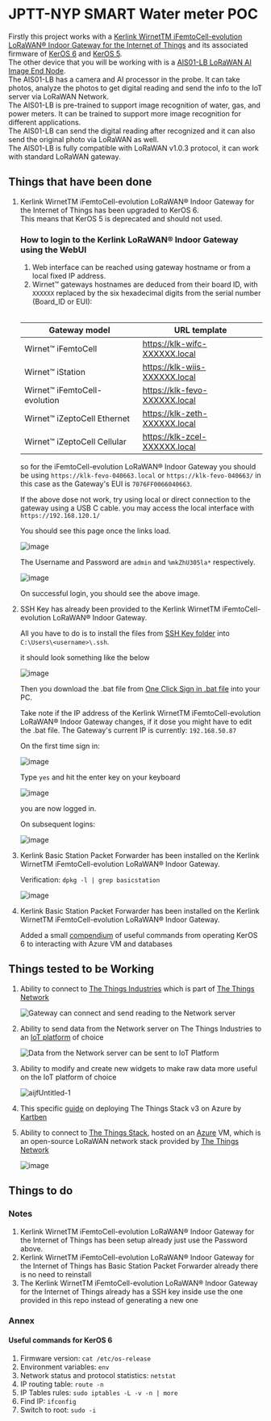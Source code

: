 # JPTT-NYP SMART Water meter POC
Firstly this project works with a [Kerlink WirnetTM iFemtoCell-evolution LoRaWAN® Indoor Gateway for the Internet of Things](https://wikikerlink.fr/wirnet-productline/lib/exe/fetch.php?media=documentation:commercial_leaflet_ifemtocell-evolution_2.9.pdf) and its associated firmware of [KerOS 6](https://keros.docs.kerlink.com/) and [KerOS 5](https://wikikerlink.fr/wirnet-productline/doku.php?id=wiki:quickstart:quickstart_ifevo).
<br>
The other device that you will be working with is a [AIS01-LB LoRaWAN AI Image End Node](https://www.dropbox.com/scl/fo/cbhhihqz5pknkdnkqoze7/AKYgsyGJRknqMeUeeOHVLyE?dl=0&e=1&preview=Datasheet_AIS01-xB+%26+AIS01-xS_AI+Image+End+Node.pdf&rlkey=eq9oz658wa7xck0ozov8cai6o&st=bgbipr23). 
<br>
The AIS01-LB has a camera and AI processor in the probe. It can take photos, analyze the photos to get digital reading and send the info to the IoT server via LoRaWAN Network.<br>
The AIS01-LB is pre-trained to support image recognition of water, gas, and power meters. It can be trained to support more image recognition for different applications.<br>
The AIS01-LB can send the digital reading after recognized and it can also send the original photo via LoRaWAN as well.<br>
The AIS01-LB is fully compatible with LoRaWAN v1.0.3 protocol, it can work with standard LoRaWAN gateway.

## Things that have been done
   1. Kerlink WirnetTM iFemtoCell-evolution LoRaWAN® Indoor Gateway for the Internet of Things has been upgraded to KerOS 6.<br>
      This means that KerOS 5 is deprecated and should not used. 
      ### How to login to the Kerlink LoRaWAN® Indoor Gateway using the WebUI

      1. Web interface can be reached using gateway hostname or from a local fixed IP address.
      2. Wirnet™ gateways hostnames are deduced from their board ID, with `XXXXXX` replaced by the six hexadecimal digits from the serial number (Board_ID or EUI):<br>
      <br>


      | Gateway model                   | URL template                      |
      |---------------------------------|-----------------------------------|
      | Wirnet™ iFemtoCell              | https://klk-wifc-XXXXXX.local     |
      | Wirnet™ iStation                | https://klk-wiis-XXXXXX.local     |
      | Wirnet™ iFemtoCell-evolution    | https://klk-fevo-XXXXXX.local     |
      | Wirnet™ iZeptoCell Ethernet     | https://klk-zeth-XXXXXX.local     |
      | Wirnet™ iZeptoCell Cellular     | https://klk-zcel-XXXXXX.local     |



      so for the iFemtoCell-evolution LoRaWAN® Indoor Gateway you should be using `https://klk-fevo-040663.local` or `https://klk-fevo-040663/` in this case as the Gateway's EUI is `7076FF0066040663`. <br>

      If the above dose not work, try using local or direct connection to the gateway using a USB C cable. you may access the local interface with `https://192.168.120.1/`<br>
   
      You should see this page once the links load.

      ![image](https://github.com/user-attachments/assets/b4acdc18-4c87-46e2-8248-5f221dd280e3)

      The Username and Password are `admin` and `%mkZhU305la*` respectively.

      ![image](https://github.com/user-attachments/assets/b237a836-31c8-46ab-8525-36a7c0266e4f)

      On successful login, you should see the above image.
      
   2. SSH Key has already been provided to the Kerlink WirnetTM iFemtoCell-evolution LoRaWAN® Indoor Gateway.<br>

      All you have to do is to install the files from [SSH Key folder](https://github.com/zacw-243L/JPTT-NYP-SMART-Water-meter-POC/tree/main/SSH%20Key) into `C:\Users\<username>\.ssh`. <br>

      it should look something like the below
      
      ![image](https://github.com/user-attachments/assets/e09494f7-3c5d-4f94-ad7a-a144e1abf49c)

      Then you download the .bat file from [One Click Sign in .bat file](https://github.com/zacw-243L/JPTT-NYP-SMART-Water-meter-POC/tree/main/One%20Click%20Sign%20in%20.bat%20file) into your PC.<br>
      
      Take note if the IP address of the Kerlink WirnetTM iFemtoCell-evolution LoRaWAN® Indoor Gateway changes, if it dose you might have to edit the .bat file. The Gateway's current IP is currently: `192.168.50.87`

      On the first time sign in:
      
      ![image](https://github.com/user-attachments/assets/7128f66f-75ac-4382-b42a-72aa7243cec7)
      
      Type `yes` and hit the enter key on your keyboard
      
      ![image](https://github.com/user-attachments/assets/c26d4130-f366-41e2-a2e6-a4523e486238)

      you are now logged in.
      

      On subsequent logins:
      
      ![image](https://github.com/user-attachments/assets/c70d065b-b037-423a-b667-5e922963eb97)
 
   
   4. Kerlink Basic Station Packet Forwarder has been installed on the Kerlink WirnetTM iFemtoCell-evolution LoRaWAN® Indoor Gateway.<br>

      Verification: `dpkg -l | grep basicstation`
   
      ![image](https://github.com/user-attachments/assets/480717c5-328c-4ed4-977b-bf9a741cac20)

   5. Kerlink Basic Station Packet Forwarder has been installed on the Kerlink WirnetTM iFemtoCell-evolution LoRaWAN® Indoor Gateway.<br>

      Added a small [compendium](https://github.com/zacw-243L/JPTT-NYP-SMART-Water-meter-POC/blob/main/Useful%20commands.txt) of useful commands from operating KerOS 6 to interacting with Azure VM and databases




## Things tested to be Working
  1. Ability to connect to [The Things Industries](https://www.thethingsindustries.com/) which is part of [The Things Network](https://www.thethingsnetwork.org/)
   
     ![Gateway can connect and send reading to the Network server](https://github.com/user-attachments/assets/9c5d5b8d-edff-4973-b75e-338a6b273358)

  
2. Ability to send data from the Network server on The Things Industries to an [IoT platform](https://wiki.thingseye.io/xwiki/bin/view/Main/Get%20ThingsEye%20Account/) of choice
   
   ![Data from the Network server can be sent to IoT Platform](https://github.com/user-attachments/assets/02475e04-3165-4c4b-9062-917a5358fed0)


3. Ability to modify and create new widgets to make raw data more useful on the IoT platform of choice 

   ![aijfUntitled-1](https://github.com/user-attachments/assets/5c0cf3a6-4431-477f-ad94-abbf7ba8c1bd)


5. This specific [guide](https://github.com/kartben/thethingsstack-on-azure?tab=readme-ov-file) on deploying The Things Stack v3 on Azure by [Kartben](https://github.com/kartben)

6. Ability to connect to [The Things Stack](https://github.com/TheThingsNetwork/lorawan-stack), hosted on an [Azure](https://azure.microsoft.com/en-us/) VM, which is an open-source LoRaWAN network stack provided by [The Things Network](https://www.thethingsnetwork.org/)
   
   ![image](https://github.com/user-attachments/assets/82bacd50-d8f8-490c-ad67-c2fa84d1a165)

## Things to do

### Notes
1. Kerlink WirnetTM iFemtoCell-evolution LoRaWAN® Indoor Gateway for the Internet of Things has been setup already just use the Password above.
2. Kerlink WirnetTM iFemtoCell-evolution LoRaWAN® Indoor Gateway for the Internet of Things has Basic Station Packet Forwarder already there is no need to reinstall
3. The Kerlink WirnetTM iFemtoCell-evolution LoRaWAN® Indoor Gateway for the Internet of Things already has a SSH key inside use the one provided in this repo instead of generating a new one

### Annex

   #### Useful commands for KerOS 6
   1. Firmware version: `cat /etc/os-release`
   2. Environment variables: `env`
   3. Network status and protocol statistics: `netstat`
   4. IP routing table: `route -n`
   5. IP Tables rules: `sudo iptables -L -v -n | more`
   6. Find IP: `ifconfig`
   7. Switch to root: `sudo -i`
